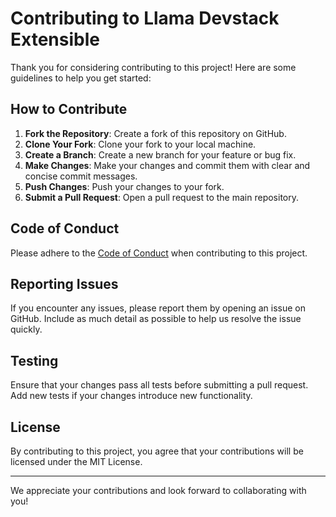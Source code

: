 # Contributing to Llama Devstack Extensible

Thank you for considering contributing to this project! Here are some guidelines to help you get started:

## How to Contribute

1. **Fork the Repository**: Create a fork of this repository on GitHub.
2. **Clone Your Fork**: Clone your fork to your local machine.
3. **Create a Branch**: Create a new branch for your feature or bug fix.
4. **Make Changes**: Make your changes and commit them with clear and concise commit messages.
5. **Push Changes**: Push your changes to your fork.
6. **Submit a Pull Request**: Open a pull request to the main repository.

## Code of Conduct

Please adhere to the [Code of Conduct](CODE_OF_CONDUCT.md) when contributing to this project.

## Reporting Issues

If you encounter any issues, please report them by opening an issue on GitHub. Include as much detail as possible to help us resolve the issue quickly.

## Testing

Ensure that your changes pass all tests before submitting a pull request. Add new tests if your changes introduce new functionality.

## License

By contributing to this project, you agree that your contributions will be licensed under the MIT License.

---

We appreciate your contributions and look forward to collaborating with you!
